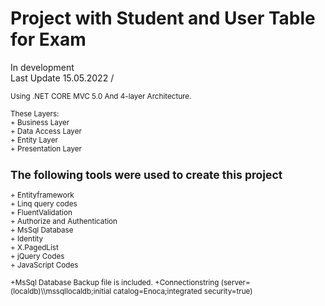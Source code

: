 # Project with Student and User Table for Exam
In development
<br/>
Last Update 15.05.2022 /

<small> 
Using .NET CORE MVC 5.0 And 4-layer Architecture.<br/><br/>
These Layers:<br/>
  + Business Layer<br/>
  + Data Access Layer<br/>
  + Entity Layer<br/>
  + Presentation Layer<br/>
  
   <h2>The following tools were used to create this project</h2> 
+ Entityframework<br/>
+ Linq query codes<br/>
+ FluentValidation<br/>
+ Authorize and Authentication<br/>
+ MsSql Database<br/>
+ Identity <br/>
+ X.PagedList <br/>
  + jQuery Codes<br/>
+ JavaScript Codes<br/>

  <br/>
  +MsSql Database Backup file is included.
  +Connectionstring (server=(localdb)\\mssqllocaldb;initial catalog=Enoca;integrated security=true)
